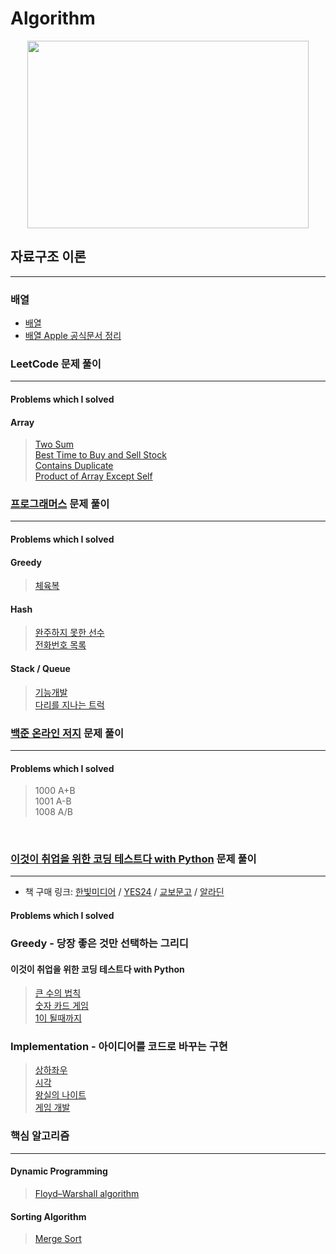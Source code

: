 # Algorithm

<p align="center">
    <img src="./1.gif" width="450" height="300" />
</p>

## 자료구조 이론

---

### 배열

- [배열](https://github.com/noah0316/Algorithm/blob/master/%EC%9E%90%EB%A3%8C%EA%B5%AC%EC%A1%B0/Array/Array.md)
- [배열 Apple 공식문서 정리](https://github.com/noah0316/Algorithm/blob/master/%EC%9E%90%EB%A3%8C%EA%B5%AC%EC%A1%B0/Array/Swift-Array-%EA%B3%B5%EC%8B%9D%EB%AC%B8%EC%84%9C.md)

### LeetCode 문제 풀이

---

#### Problems which I solved

#### Array

> [Two Sum](https://github.com/noah0316/Algorithm/blob/master/LeetCode/Array/twoSum.swift)  
> [Best Time to Buy and Sell Stock](https://github.com/noah0316/Algorithm/blob/master/LeetCode/Array/bestTimeToBuyAndSellStock.swift)  
> [Contains Duplicate](https://github.com/noah0316/Algorithm/blob/master/LeetCode/Array/containsDuplicate.swift)  
> [Product of Array Except Self](https://leetcode.com/problems/product-of-array-except-self/)

### [프로그래머스](https://programmers.co.kr/) 문제 풀이

---

#### Problems which I solved

#### Greedy

> [체육복](https://github.com/noah0316/Algorithm/blob/master/Programmers/Greedy/체육복.swift)

#### Hash

> [완주하지 못한 선수](https://github.com/noah0316/Algorithm/blob/master/Programmers/Hash/완주하지_못한_선수.swift)  
> [전화번호 목록](https://github.com/noah0316/Algorithm/blob/master/Programmers/Hash/전화번호_목록.swift)

#### Stack / Queue

> [기능개발](https://github.com/noah0316/Algorithm/blob/master/Programmers/Stack-Queue/기능개발.swift)  
> [다리를 지나는 트럭](https://github.com/noah0316/Algorithm/blob/master/Programmers/Stack-Queue/다리를_지나는_트럭.swift)

### [백준 온라인 저지](https://www.acmicpc.net/) 문제 풀이

---

#### Problems which I solved

> 1000 A+B  
> 1001 A-B  
> 1008 A/B

<br>

### [이것이 취업을 위한 코딩 테스트다 with Python](https://github.com/ndb796/python-for-coding-test) 문제 풀이

---

- 책 구매 링크: [한빛미디어](http://hanbit.co.kr/store/books/look.php?p_code=B8945183661) / [YES24](http://www.yes24.com/Product/Goods/91433923) / [교보문고](http://www.kyobobook.co.kr/product/detailViewKor.laf?barcode=9791162243077) / [알라딘](https://www.aladin.co.kr/shop/wproduct.aspx?ISBN=K342631735)

#### Problems which I solved

### Greedy - 당장 좋은 것만 선택하는 그리디

#### 이것이 취업을 위한 코딩 테스트다 with Python

> [큰 수의 법칙](https://github.com/noah0316/Algorithm/blob/master/Dongbin_Na-python_for_coding_test/Greedy/2.py)  
> [숫자 카드 게임](https://github.com/noah0316/Algorithm/blob/master/Dongbin_Na-python_for_coding_test/Greedy/3.py)  
> [1이 될때까지](https://github.com/noah0316/Algorithm/blob/master/Dongbin_Na-python_for_coding_test/Greedy/4.py)

### Implementation - 아이디어를 코드로 바꾸는 구현

> [상하좌우](https://github.com/noah0316/Algorithm/blob/master/Dongbin_Na-python_for_coding_test/Implementation/1.py)  
> [시각](https://github.com/noah0316/Algorithm/blob/master/Dongbin_Na-python_for_coding_test/Implementation/2.py)  
> [왕실의 나이트](https://github.com/noah0316/Algorithm/blob/master/Dongbin_Na-python_for_coding_test/Implementation/3.py)  
> [게임 개발](https://github.com/noah0316/Algorithm/blob/master/Dongbin_Na-python_for_coding_test/Implementation/4.py)

### 핵심 알고리즘

---

#### Dynamic Programming

> [Floyd–Warshall algorithm](https://github.com/noah0316/Algorithm/blob/master/Algorithm/DynamicProgramming/floyd.swift)

#### Sorting Algorithm

> [Merge Sort](https://github.com/noah0316/Algorithm/blob/master/Algorithm/Sorting/mergeSort.swift)
